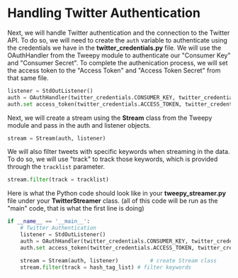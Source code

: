 # Handling Twitter Authentication

Next, we will handle Twitter authentication and the connection to the Twitter API. To do so, we will need to create the `auth` variable to authenticate using the credentials we have in the **twitter_credentials.py** file. We will use the OAuthHandler from the Tweepy module to authenticate our "Consumer Key" and "Consumer Secret". To complete the authenication process, we will set the access token to the "Access Token" and "Access Token Secret" from that same file. 

```python
listener = StdOutListener()
auth = OAuthHandler(twitter_credentials.CONSUMER_KEY, twitter_credentials.CONSUMER_SECRET)
auth.set access_token(twitter_credentials.ACCESS_TOKEN, twitter_credentials.ACCESS_TOKEN_SECRET)
```

Next, we will create a stream using the **Stream** class from the Tweepy module and pass in the auth and listener objects. 
 
```python
stream = Stream(auth, listener)
```

We will also filter tweets with specific keywords when streaming in the data. To do so, we will use "track" to track those keywords, which is provided through the `tracklist` parameter. 

```python
stream.filter(track = tracklist)
```

Here is what the Python code should look like in your **tweepy_streamer.py** file under your **TwitterStreamer** class. (all of this code will be run as the "main" code, that is what the first line is doing)

```python
if __name__ == '__main__':
    # Twitter Authentication
    listener = StdOutListener()
    auth = OAuthHandler(twitter_credentials.CONSUMER_KEY, twitter_credentials.CONSUMER_SECRET)
    auth.set access_token(twitter_credentials.ACCESS_TOKEN, twitter_credentials.ACCESS_TOKEN_SECRET)

    stream = Stream(auth, listener) 		 # create Stream class
    stream.filter(track = hash_tag_list) # filter keywords
```